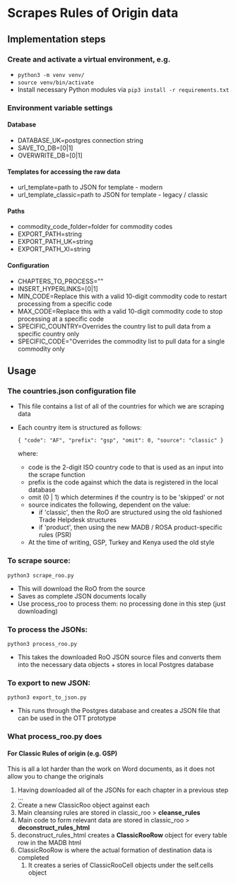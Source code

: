 # Scrapes Rules of Origin data

## Implementation steps

### Create and activate a virtual environment, e.g.

- `python3 -m venv venv/`
- `source venv/bin/activate`
- Install necessary Python modules via `pip3 install -r requirements.txt`

### Environment variable settings

#### Database
- DATABASE_UK=postgres connection string
- SAVE_TO_DB=[0|1]
- OVERWRITE_DB=[0|1]

#### Templates for accessing the raw data
- url_template=path to JSON for template - modern
- url_template_classic=path to JSON for template - legacy / classic

#### Paths
- commodity_code_folder=folder for commodity codes
- EXPORT_PATH=string
- EXPORT_PATH_UK=string
- EXPORT_PATH_XI=string

#### Configuration
- CHAPTERS_TO_PROCESS=""
- INSERT_HYPERLINKS=[0|1]
- MIN_CODE=Replace this with a valid 10-digit commodity code to restart processing from a specific code
- MAX_CODE=Replace this with a valid 10-digit commodity code to stop processing at a specific code
- SPECIFIC_COUNTRY=Overrides the country list to pull data from a specific country only
- SPECIFIC_CODE="Overrides the commodity list to pull data for a single commodity only

## Usage

### The countries.json configuration file

- This file contains a list of all of the countries for which we are scraping data
- Each country item is structured as follows:

  `{
      "code": "AF",
      "prefix": "gsp",
      "omit": 0,
      "source": "classic"
  }`

  where:

  - code is the 2-digit ISO country code to that is used as an input into the scrape function
  - prefix is the code against which the data is registered in the local database
  - omit (0 | 1) which determines if the country is to be 'skipped' or not
  - source indicates the following, dependent on the value:
    - if 'classic', then the RoO are structured using the old fashioned Trade Helpdesk structures
    - if 'product', then using the new MADB / ROSA product-specific rules (PSR)
  - At the time of writing, GSP, Turkey and Kenya used the old style
      

### To scrape source:

  `python3 scrape_roo.py`

- This will download the RoO from the source
- Saves as complete JSON documents locally
- Use process_roo to process them: no processing done in this step (just downloading)

### To process the JSONs:

  `python3 process_roo.py`

- This takes the downloaded RoO JSON source files and converts them into the necessary data objects + stores in local Postgres database

### To export to new JSON:

  `python3 export_to_json.py`

- This runs through the Postgres database and creates a JSON file that can be used in the OTT prototype

### What process_roo.py does

#### For Classic Rules of origin (e.g. GSP)

This is all a lot harder than the work on Word documents, as it does not allow you to change the originals

1. Having downloaded all of the JSONs for each chapter in a previous step ...
2. Create a new ClassicRoo object against each
3. Main cleansing rules are stored in classic_roo > **cleanse_rules**
4. Main code to form relevant data are stored in classic_roo > **deconstruct_rules_html**
5. deconstruct_rules_html creates a **ClassicRooRow** object for every table row in the MADB html
6. ClassicRooRow is where the actual formation of destination data is completed
   1. It creates a series of ClassicRooCell objects under the self.cells object
